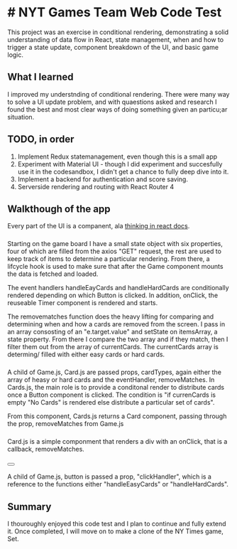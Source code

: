 # # NYT Games Team Web Code Test

This project was an exercise in conditional rendering, demonstrating a solid understanding of data flow in React, state management, when and how to trigger a state update, component breakdown of the UI, and basic game logic.

## What I learned

I improved my understnding of conditional rendering. There were many way to solve a UI update problem, and with quaestions asked and research I found the best and most clear ways of doing something given an particu;ar situation.

## TODO, in order

  1. Implement Redux statemanagement, even though this is a small app
  2. Experiment with Material UI - though I did experiment and succesfully use it
     in the codesandbox, I didn't get a chance to fully deep dive into it.
  3. Implement a backend for authentication and score saving.
  4. Serverside rendering and routing with React Router 4

## Walkthough of the app

Every part of the UI is a companent, ala [thinking in react docs](https://reactjs.org/docs/thinking-in-react.html). 

### <Game />
Starting on the game board I have a small state object with six properties, four of which are filled from the axios "GET" request, the rest are used to keep track of items to determine a particular rendering. From there, a lifcycle hook is used to make sure that after the Game component mounts the data is fetched and loaded.

The event handlers handleEayCards and handleHardCards are conditionally rendered depending on which Button is clicked. In addition, onClick, the reuseable Timer component is rendered and starts.

The removematches function does the heavy lifting for comparing and determining when and how a cards are removed from the screen. I pass in an array consosting of an "e.target.value" and setState on itemsArray, a state property. From there I compare the two array and if they match, then I filter them out from the array of currentCards. The currentCards array is determing/ filled with either easy cards or hard cards.

### <Cards />

A child of Game.js, Card.js are passed props, cardTypes, again either the array of heasy or hard cards and the eventHandler, removeMatches. In Cards.js, the main role is to provide a conditonal render to distribute cards once a Button component is clicked. The condition is "if currenCards is empty "No Cards" is rendered else distribute a particular set of cards".

From this component, Cards.js returns a Card component, passing through the prop, removeMatches from Game.js

### <Card />

Card.js is a simple componment that renders a div with an onClick, that is a callback, removeMatches.

### <Button />

A child of Game.js, button is passed a prop, "clickHandler", which is a reference to the functions either "handleEasyCards" or "handleHardCards".

## Summary

I thouroughly enjoyed this code test and I plan to continue and fully extend it. Once completed, I will move on to make a clone of the NY Times game, Set. 



